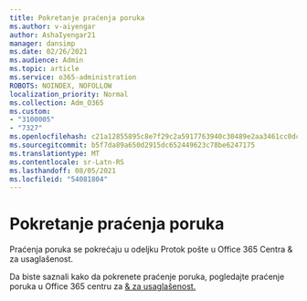 ```yaml
---
title: Pokretanje praćenja poruka
ms.author: v-aiyengar
author: AshaIyengar21
manager: dansimp
ms.date: 02/26/2021
ms.audience: Admin
ms.topic: article
ms.service: o365-administration
ROBOTS: NOINDEX, NOFOLLOW
localization_priority: Normal
ms.collection: Adm_O365
ms.custom:
- "3100005"
- "7327"
ms.openlocfilehash: c21a12855895c8e7f29c2a5917763940c30489e2aa3461cc0dc99799b86c9a34
ms.sourcegitcommit: b5f7da89a650d2915dc652449623c78be6247175
ms.translationtype: MT
ms.contentlocale: sr-Latn-RS
ms.lasthandoff: 08/05/2021
ms.locfileid: "54081804"
---
```

# <a name="run-a-message-trace"></a>Pokretanje praćenja poruka

Praćenja poruka se pokrećaju u odeljku Protok pošte u Office 365 Centra & za usaglašenost.

Da biste saznali kako da pokrenete praćenje poruka, pogledajte praćenje poruka u Office 365 centru za [& za usaglašenost.](https://go.microsoft.com/fwlink/?linkid=2103855)
